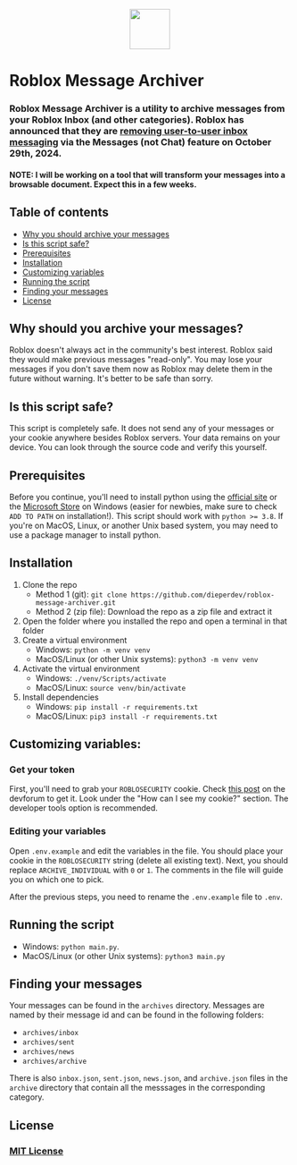 <p align="center">
    <img src="https://images.rbxcdn.com/b3265c712cb9adef3d30b52a1711e387-roblox_logo_light_08292022.svg" height="72">
</p>

# Roblox Message Archiver

### Roblox Message Archiver is a utility to archive messages from your Roblox Inbox (and other categories). Roblox has announced that they are [removing user-to-user inbox messaging](https://devforum.roblox.com/t/sunsetting-user-to-user-inbox-messaging/3187502) via the Messages (not Chat) feature on October 29th, 2024.

#### NOTE: I will be working on a tool that will transform your messages into a browsable document. Expect this in a few weeks.

## Table of contents
- [Why you should archive your messages](#why-should-you-archive-your-messages)
- [Is this script safe?](#is-this-script-safe)
- [Prerequisites](#prerequisites)
- [Installation](#installation)
- [Customizing variables](#customizing-variables)
- [Running the script](#running-the-script)
- [Finding your messages](#finding-your-messages)
- [License](#license)

## Why should you archive your messages?
Roblox doesn't always act in the community's best interest. Roblox said they would make previous messages "read-only". You may lose your messages if you don't save them now as Roblox may delete them in the future without warning. It's better to be safe than sorry.

## Is this script safe?
This script is completely safe. It does not send any of your messages or your cookie anywhere besides Roblox servers. Your data remains on your device. You can look through the source code and verify this yourself.

## Prerequisites
Before you continue, you'll need to install python using the [official site](https://www.python.org/) or the [Microsoft Store](https://apps.microsoft.com/detail/9ncvdn91xzqp/) on Windows (easier for newbies, make sure to check `ADD TO PATH` on installation!). This script should work with `python >= 3.8`. If you're on MacOS, Linux, or another Unix based system, you may need to use a package manager to install python.

## Installation
1. Clone the repo
    - Method 1 (git): `git clone https://github.com/dieperdev/roblox-message-archiver.git`
    - Method 2 (zip file): Download the repo as a zip file and extract it
2. Open the folder where you installed the repo and open a terminal in that folder
3. Create a virtual environment
    - Windows: `python -m venv venv`
    - MacOS/Linux (or other Unix systems): `python3 -m venv venv`
4. Activate the virtual environment
    - Windows: `./venv/Scripts/activate`
    - MacOS/Linux: `source venv/bin/activate`
5. Install dependencies
    - Windows: `pip install -r requirements.txt`
    - MacOS/Linux: `pip3 install -r requirements.txt`

## Customizing variables:
### Get your token
First, you'll need to grab your `ROBLOSECURITY` cookie. Check [this post](https://devforum.roblox.com/t/about-the-roblosecurity-cookie/2305393) on the devforum to get it. Look under the "How can I see my cookie?" section. The developer tools option is recommended.

### Editing your variables
Open `.env.example` and edit the variables in the file. You should place your cookie in the `ROBLOSECURITY` string (delete all existing text). Next, you should replace `ARCHIVE_INDIVIDUAL` with `0` or `1`. The comments in the file will guide you on which one to pick.

After the previous steps, you need to rename the `.env.example` file to `.env`.

## Running the script
- Windows: `python main.py`.
- MacOS/Linux (or other Unix systems): `python3 main.py`

## Finding your messages
Your messages can be found in the `archives` directory. Messages are named by their message id and can be found in the following folders:
- `archives/inbox`
- `archives/sent`
- `archives/news`
- `archives/archive`

There is also `inbox.json`, `sent.json`, `news.json`, and `archive.json` files in the `archive` directory that contain all the messsages in the corresponding category.

## License
### [MIT License](https://opensource.org/licenses/MIT)

